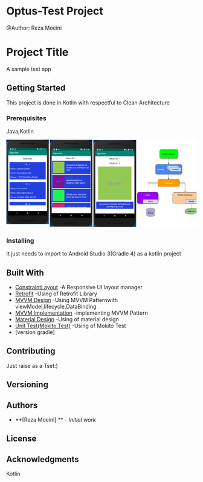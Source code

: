 # Optus-Test Project
@Author: Reza Moeini

# Project Title

A sample test app

## Getting Started

This project is done in Kotlin with respectful to Clean Architecture

### Prerequisites

Java,Kotlin


![Main Screen](https://github.com/reza575/OptusTest/blob/master/screenshots/OptusTest.png)




### Installing

It just needs to import to Android Studio 3(Gradle 4) as a kotlin project

## Built With

* [ConstraintLayout](https://developer.android.com/guide/topics/ui/layout/relative) -A Responsive UI layout manager
* [Retrofit](https://www.vogella.com/tutorials/Retrofit/article.html) -Using of Retrofit Library
* [MVVM Design](https://www.journaldev.com/20292/android-mvvm-design-pattern) -Using MVVM Patternwith viewModel,lifecycle,DataBinding
* [MVVM Implementation](https://codingwithmitch.com/blog/getting-started-with-mvvm-android) -implementing MVVM Pattern 
* [Material Design](https://developer.android.com/guide/topics/ui/look-and-feel) -Using of material design
* [Unit Test(Mokito Test)](https://www.vogella.com/tutorials/Mockito/article.html) -Using of Mokito Test
* [version gradle]



## Contributing

Just raise as a Tset:)

## Versioning


## Authors

* **[Reza Moeini] ** - *Initial work* 


## License


## Acknowledgments
Kotlin
